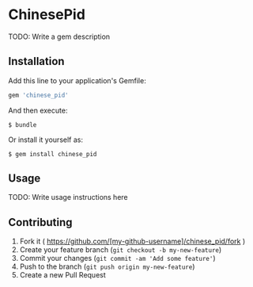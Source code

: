 # ChinesePid

TODO: Write a gem description

## Installation

Add this line to your application's Gemfile:

```ruby
gem 'chinese_pid'
```

And then execute:

    $ bundle

Or install it yourself as:

    $ gem install chinese_pid

## Usage

TODO: Write usage instructions here

## Contributing

1. Fork it ( https://github.com/[my-github-username]/chinese_pid/fork )
2. Create your feature branch (`git checkout -b my-new-feature`)
3. Commit your changes (`git commit -am 'Add some feature'`)
4. Push to the branch (`git push origin my-new-feature`)
5. Create a new Pull Request
